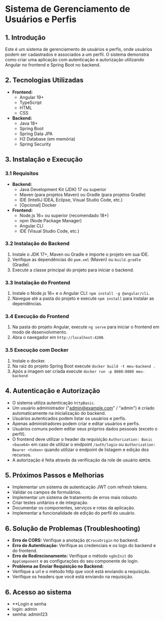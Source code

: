 # Sistema de Gerenciamento de Usuários e Perfis

## 1. Introdução

Este é um sistema de gerenciamento de usuários e perfis, onde usuários podem ser cadastrados e associados a um perfil. O sistema demonstra como criar uma aplicação com autenticação e autorização utilizando Angular no frontend e Spring Boot no backend.

## 2. Tecnologias Utilizadas

*   **Frontend:**
    *   Angular 19+
    *   TypeScript
    *   HTML
    *   CSS
*   **Backend:**
    *   Java 18+
    *   Spring Boot
    *   Spring Data JPA
    *   H2 Database (em memória)
    *   Spring Security

## 3. Instalação e Execução

### 3.1 Requisitos

*   **Backend:**
    *   Java Development Kit (JDK) 17 ou superior
    *   Maven (para projetos Maven) ou Gradle (para projetos Gradle)
    *   IDE (IntelliJ IDEA, Eclipse, Visual Studio Code, etc.)
     *   [Opcional] Docker
*   **Frontend:**
    *   Node.js 16+ ou superior (recomendado 18+)
    *   npm (Node Package Manager)
    *   Angular CLI
    *   IDE (Visual Studio Code, etc.)

### 3.2 Instalação do Backend

1.  Instale o JDK 17+, Maven ou Gradle e importe o projeto em sua IDE.
2.  Verifique as dependências do `pom.xml` (Maven) ou `build.gradle` (Gradle).
3.  Execute a classe principal do projeto para iniciar o backend.

### 3.3 Instalação do Frontend

1.  Instale o Node.js 16+ e o Angular CLI: `npm install -g @angular/cli`.
2.  Navegue até a pasta do projeto e execute `npm install` para instalar as dependências.

### 3.4 Execução do Frontend

1.  Na pasta do projeto Angular, execute `ng serve` para iniciar o frontend em modo de desenvolvimento.
2.  Abra o navegador em `http://localhost:4200`.

### 3.5 Execução com Docker
1. Instale o docker.
2. Na raiz do projeto Spring Boot execute `docker build -t meu-backend .`
3. Após a imagem ser criada execute `docker run -p 8080:8080 meu-backend`

## 4. Autenticação e Autorização

*   O sistema utiliza autenticação `httpBasic`.
*   Um usuário administrador ("admin@example.com" / "admin") é criado automaticamente na inicialização do backend.
*   Usuários autenticados podem listar os usuários e perfis.
*   Apenas administradores podem criar e editar usuários e perfis.
*   Usuários comuns podem editar seus próprios dados pessoais (exceto o perfil).
*  O frontend deve utilizar o header da requisição `Authorization: Basic <base64>` em caso de utilizar o endpoint `/auth/login` ou `Authorization: Bearer <token>` quando utilizar o endpoint de listagem e edição dos recursos.
* A autorização é feita através da verificação da role de usuário `ADMIN`.

## 5. Próximos Passos e Melhorias

*   Implementar um sistema de autenticação JWT com refresh tokens.
*   Validar os campos de formulários.
*   Implementar um sistema de tratamento de erros mais robusto.
*   Criar testes unitários e de integração.
*  Documentar os componentes, serviços e rotas da aplicação.
* Implementar a funcionalidade de edição do perfil do usuário.
## 6. Solução de Problemas (Troubleshooting)

*   **Erro de CORS:** Verifique a anotação `@CrossOrigin` no backend.
*   **Erro de Autenticação:** Verifique as credenciais e os logs do backend e do frontend.
*   **Erro de Redirecionamento:** Verifique o método `ngOnInit` do `AppComponent` e as configurações do seu componente de login.
* **Problema ao Enviar Requisição no Backend:**
 *  Verifique a url e o método http que você está enviando a requisição.
 * Verifique os headers que você está enviando na requisição.

## 6. Acesso ao sistema

*  **Login e senha
*  login: admin
*  semha: admin123

  
